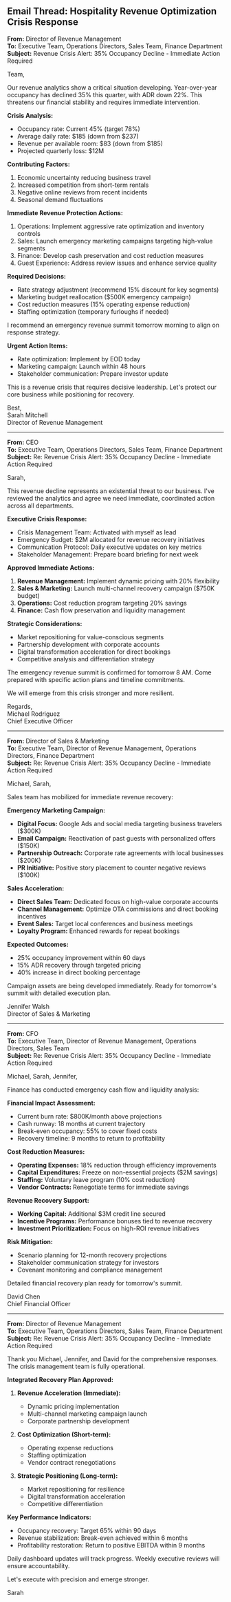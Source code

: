 ## Email Thread: Hospitality Revenue Optimization Crisis Response

**From:** Director of Revenue Management  
**To:** Executive Team, Operations Directors, Sales Team, Finance Department  
**Subject:** Revenue Crisis Alert: 35% Occupancy Decline - Immediate Action Required  

Team,

Our revenue analytics show a critical situation developing. Year-over-year occupancy has declined 35% this quarter, with ADR down 22%. This threatens our financial stability and requires immediate intervention.

**Crisis Analysis:**
- Occupancy rate: Current 45% (target 78%)
- Average daily rate: $185 (down from $237)
- Revenue per available room: $83 (down from $185)
- Projected quarterly loss: $12M

**Contributing Factors:**
1. Economic uncertainty reducing business travel
2. Increased competition from short-term rentals
3. Negative online reviews from recent incidents
4. Seasonal demand fluctuations

**Immediate Revenue Protection Actions:**
1. Operations: Implement aggressive rate optimization and inventory controls
2. Sales: Launch emergency marketing campaigns targeting high-value segments
3. Finance: Develop cash preservation and cost reduction measures
4. Guest Experience: Address review issues and enhance service quality

**Required Decisions:**
- Rate strategy adjustment (recommend 15% discount for key segments)
- Marketing budget reallocation ($500K emergency campaign)
- Cost reduction measures (15% operating expense reduction)
- Staffing optimization (temporary furloughs if needed)

I recommend an emergency revenue summit tomorrow morning to align on response strategy.

**Urgent Action Items:**
- Rate optimization: Implement by EOD today
- Marketing campaign: Launch within 48 hours
- Stakeholder communication: Prepare investor update

This is a revenue crisis that requires decisive leadership. Let's protect our core business while positioning for recovery.

Best,  
Sarah Mitchell  
Director of Revenue Management  

---

**From:** CEO  
**To:** Executive Team, Operations Directors, Sales Team, Finance Department  
**Subject:** Re: Revenue Crisis Alert: 35% Occupancy Decline - Immediate Action Required  

Sarah,

This revenue decline represents an existential threat to our business. I've reviewed the analytics and agree we need immediate, coordinated action across all departments.

**Executive Crisis Response:**
- Crisis Management Team: Activated with myself as lead
- Emergency Budget: $2M allocated for revenue recovery initiatives
- Communication Protocol: Daily executive updates on key metrics
- Stakeholder Management: Prepare board briefing for next week

**Approved Immediate Actions:**
1. **Revenue Management:** Implement dynamic pricing with 20% flexibility
2. **Sales & Marketing:** Launch multi-channel recovery campaign ($750K budget)
3. **Operations:** Cost reduction program targeting 20% savings
4. **Finance:** Cash flow preservation and liquidity management

**Strategic Considerations:**
- Market repositioning for value-conscious segments
- Partnership development with corporate accounts
- Digital transformation acceleration for direct bookings
- Competitive analysis and differentiation strategy

The emergency revenue summit is confirmed for tomorrow 8 AM. Come prepared with specific action plans and timeline commitments.

We will emerge from this crisis stronger and more resilient.

Regards,  
Michael Rodriguez  
Chief Executive Officer  

---

**From:** Director of Sales & Marketing  
**To:** Executive Team, Director of Revenue Management, Operations Directors, Finance Department  
**Subject:** Re: Revenue Crisis Alert: 35% Occupancy Decline - Immediate Action Required  

Michael, Sarah,

Sales team has mobilized for immediate revenue recovery:

**Emergency Marketing Campaign:**
- **Digital Focus:** Google Ads and social media targeting business travelers ($300K)
- **Email Campaign:** Reactivation of past guests with personalized offers ($150K)
- **Partnership Outreach:** Corporate rate agreements with local businesses ($200K)
- **PR Initiative:** Positive story placement to counter negative reviews ($100K)

**Sales Acceleration:**
- **Direct Sales Team:** Dedicated focus on high-value corporate accounts
- **Channel Management:** Optimize OTA commissions and direct booking incentives
- **Event Sales:** Target local conferences and business meetings
- **Loyalty Program:** Enhanced rewards for repeat bookings

**Expected Outcomes:**
- 25% occupancy improvement within 60 days
- 15% ADR recovery through targeted pricing
- 40% increase in direct booking percentage

Campaign assets are being developed immediately. Ready for tomorrow's summit with detailed execution plan.

Jennifer Walsh  
Director of Sales & Marketing  

---

**From:** CFO  
**To:** Executive Team, Director of Revenue Management, Operations Directors, Sales Team  
**Subject:** Re: Revenue Crisis Alert: 35% Occupancy Decline - Immediate Action Required  

Michael, Sarah, Jennifer,

Finance has conducted emergency cash flow and liquidity analysis:

**Financial Impact Assessment:**
- Current burn rate: $800K/month above projections
- Cash runway: 18 months at current trajectory
- Break-even occupancy: 55% to cover fixed costs
- Recovery timeline: 9 months to return to profitability

**Cost Reduction Measures:**
- **Operating Expenses:** 18% reduction through efficiency improvements
- **Capital Expenditures:** Freeze on non-essential projects ($2M savings)
- **Staffing:** Voluntary leave program (10% cost reduction)
- **Vendor Contracts:** Renegotiate terms for immediate savings

**Revenue Recovery Support:**
- **Working Capital:** Additional $3M credit line secured
- **Incentive Programs:** Performance bonuses tied to revenue recovery
- **Investment Prioritization:** Focus on high-ROI revenue initiatives

**Risk Mitigation:**
- Scenario planning for 12-month recovery projections
- Stakeholder communication strategy for investors
- Covenant monitoring and compliance management

Detailed financial recovery plan ready for tomorrow's summit.

David Chen  
Chief Financial Officer  

---

**From:** Director of Revenue Management  
**To:** Executive Team, Operations Directors, Sales Team, Finance Department  
**Subject:** Re: Revenue Crisis Alert: 35% Occupancy Decline - Immediate Action Required  

Thank you Michael, Jennifer, and David for the comprehensive responses. The crisis management team is fully operational.

**Integrated Recovery Plan Approved:**
1. **Revenue Acceleration (Immediate):**
   - Dynamic pricing implementation
   - Multi-channel marketing campaign launch
   - Corporate partnership development

2. **Cost Optimization (Short-term):**
   - Operating expense reductions
   - Staffing optimization
   - Vendor contract renegotiations

3. **Strategic Positioning (Long-term):**
   - Market repositioning for resilience
   - Digital transformation acceleration
   - Competitive differentiation

**Key Performance Indicators:**
- Occupancy recovery: Target 65% within 90 days
- Revenue stabilization: Break-even achieved within 6 months
- Profitability restoration: Return to positive EBITDA within 9 months

Daily dashboard updates will track progress. Weekly executive reviews will ensure accountability.

Let's execute with precision and emerge stronger.

Sarah